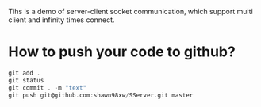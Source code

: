 Tihs is a demo of server-client socket communication, which support multi client and infinity times connect.


# How to push your code to github? 
```c
git add .
git status
git commit . -m "text"
git push git@github.com:shawn98xw/SServer.git master
```